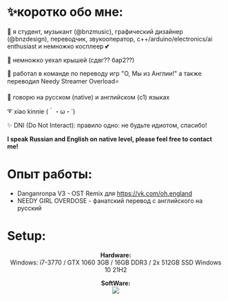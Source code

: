 # ✨коротко обо мне:

🌾 я студент, музыкант (@bnzmusic), графический дизайнер (@bnzdesign), переводчик, звукооператор, c++/arduino/electronics/ai enthusiast и немножко косплеер 💕

🍵 немножко уехал крышей (сдвг?? бар2??) 

🔵 работал в команде по переводу игр "О, Мы из Англии!" а также переводил Needy Streamer Overload⭐️

🔵 говорю на русском (native) и английском (c1) языках

➰ xiao kinnie (｀・ω・´)

✨ DNI (Do Not Interact): правило одно: не будьте идиотом, спасибо!

<b>I speak Russian and English on native level, please feel free to contact me!</b>

# Опыт работы:
- Danganronpa V3 - OST Remix для https://vk.com/oh.england
- NEEDY GIRL OVERDOSE - фанатский перевод с английского на русский

# Setup:
<p align="center"><b>Hardware:</b> 
  <br>Windows: i7-3770 / GTX 1060 3GB / 16GB DDR3 / 2x 512GB SSD Windows 10 21H2</p>

<p align="center">
    <b>SoftWare:</b><br>
        <img src="https://skillicons.dev/icons?i=visualstudio,figma,ps,ableton"/>
    <br>
